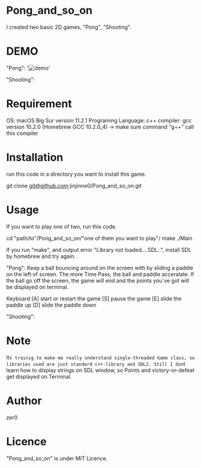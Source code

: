 # Pong_and_so_on
I created two basic 2D games, "Pong", "Shooting".

# DEMO
"Pong":
'![demo](https://raw.github.com/wiki/jinjinne0/Pong_and_so_on/images.gif/Pong_sample.gif)'

"Shooting":


# Requirement
OS: macOS Big Sur version 11.2.1
Programing Language: c++
compiler: gcc version 10.2.0 (Homebrew GCC 10.2.0_4)
→ make sure command "g++" call this compiler

# Installation
run this code in a directory you want to install this game.

git clone git@github.com:jinjinne0/Pong_and_so_on.git

# Usage
If you want to play one of two, run this code.

cd "path/to"/Pong_and_so_on/"one of them you want to play"/
make
./Main

If you run "make", and output error "Library not loaded....SDL..", install SDL by homebrew and try again.

"Pong": Keep a ball bouncing around on the screen with by sliding a paddle on the left of screen. The more Time Pass, the ball and paddle acceralate. If the ball go off the screen, the game will end and the points you`ve got will be displayed on terminal.

Keyboard
[A] start or restart the game 
[S] pause the game
[E] slide the paddle up
[D] slide the paddle down 

"Shooting":

# Note
It`s trainig to make me really understand single-threaded Game class,
so libraries used are just standerd c++-library and SDL2.
Still I don`t learn how to display strings on SDL window, so Points and victory-or-defeat get displayed on Terminal.

# Author
zer0

# Licence
"Pong_and_so_on" is under MIT Licence.